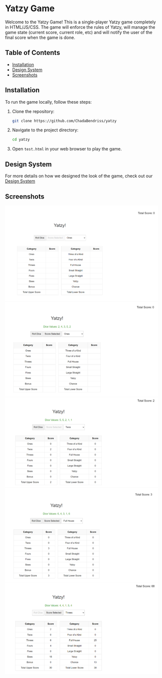 # Yatzy Game

Welcome to the Yatzy Game! This is a single-player Yatzy game completely in HTML/JS/CSS.
The game will enforce the rules of Yatzy, will manage the game state (current score, current role, etc)
and will notify the user of the final score when the game is done.

## Table of Contents
- [Installation](#installation)
- [Design System](#design-system)
- [Screenshots](#screenshots)


## Installation

To run the game locally, follow these steps:

1. Clone the repository:
    ```bash
    git clone https://github.com/ChadaBendriss/yatzy
    ```

2. Navigate to the project directory:
    ```bash
    cd yatzy
    ```

3. Open `test.html` in your web browser to play the game.


## Design System
For more details on how we designed the look of the game, check out our
[Design System](/docs/design_system.md)

## Screenshots
![alt text](images/home.png)
![alt text](images/image.png)
![alt text](images/image-1.png)
![alt text](images/image-2.png)
![alt text](images/image-4.png)

